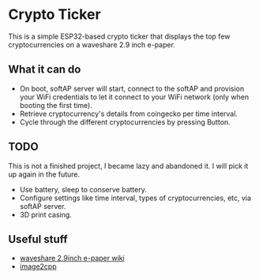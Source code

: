 # Crypto Ticker

This is a simple ESP32-based crypto ticker that displays the top few cryptocurrencies on a waveshare 2.9 inch e-paper.

## What it can do
* On boot, softAP server will start, connect to the softAP and provision your WiFi credentials to let it connect to your WiFi network (only when booting the first time).
* Retrieve cryptocurrency's details from coingecko per time interval.
* Cycle through the different cryptocurrencies by pressing Button.

## TODO
This is not a finished project, I became lazy and abandoned it. I will pick it up again in the future.
* Use battery, sleep to conserve battery.
* Configure settings like time interval, types of cryptocurrencies, etc, via softAP server.
* 3D print casing.

## Useful stuff
* [waveshare 2.9inch e-paper wiki](https://www.waveshare.com/wiki/2.9inch_e-Paper_Module)
* [image2cpp](https://javl.github.io/image2cpp/)
